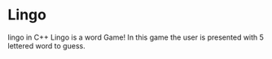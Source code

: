 # Lingo
lingo in C++
Lingo is a word Game!
In this game the user is presented with 5 lettered word to guess.
